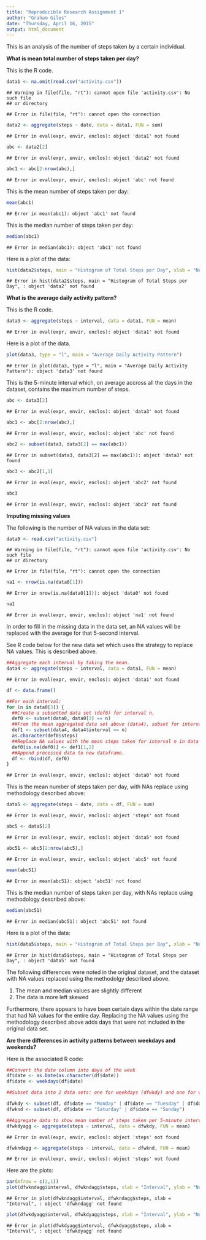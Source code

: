 ```yaml
---
title: "Reproducible Research Assignment 1"
author: "Graham Giles"
date: "Thursday, April 16, 2015"
output: html_document
---
```


This is an analysis of the number of steps taken by a certain individual.

**What is mean total number of steps taken per day?**

This is the R code.


```r
data1 <- na.omit(read.csv("activity.csv"))
```

```
## Warning in file(file, "rt"): cannot open file 'activity.csv': No such file
## or directory
```

```
## Error in file(file, "rt"): cannot open the connection
```

```r
data2 <- aggregate(steps ~ date, data = data1, FUN = sum)
```

```
## Error in eval(expr, envir, enclos): object 'data1' not found
```

```r
abc <- data2[2]
```

```
## Error in eval(expr, envir, enclos): object 'data2' not found
```

```r
abc1 <- abc[2:nrow(abc),]
```

```
## Error in eval(expr, envir, enclos): object 'abc' not found
```

This is the mean number of steps taken per day:

```r
mean(abc1)
```

```
## Error in mean(abc1): object 'abc1' not found
```

This is the median number of steps taken per day:

```r
median(abc1)
```

```
## Error in median(abc1): object 'abc1' not found
```

Here is a plot of the data:


```r
hist(data2$steps, main = "Histogram of Total Steps per Day", xlab = "Number of Steps per Day")
```

```
## Error in hist(data2$steps, main = "Histogram of Total Steps per Day", : object 'data2' not found
```



**What is the average daily activity pattern?**

This is the R code.


```r
data3 <- aggregate(steps ~ interval, data = data1, FUN = mean)
```

```
## Error in eval(expr, envir, enclos): object 'data1' not found
```

Here is a plot of the data.


```r
plot(data3, type = "l", main = "Average Daily Activity Pattern")
```

```
## Error in plot(data3, type = "l", main = "Average Daily Activity Pattern"): object 'data3' not found
```

This is the 5-minute interval which, on average accross all the days in the dataset, contains the maximum number of steps.


```r
abc <- data3[2]
```

```
## Error in eval(expr, envir, enclos): object 'data3' not found
```

```r
abc1 <- abc[2:nrow(abc),]
```

```
## Error in eval(expr, envir, enclos): object 'abc' not found
```

```r
abc2 <- subset(data3, data3[2] == max(abc1))
```

```
## Error in subset(data3, data3[2] == max(abc1)): object 'data3' not found
```

```r
abc3 <- abc2[1,1]
```

```
## Error in eval(expr, envir, enclos): object 'abc2' not found
```

```r
abc3
```

```
## Error in eval(expr, envir, enclos): object 'abc3' not found
```



**Imputing missing values**

The following is the number of NA values in the data set:


```r
data0 <- read.csv("activity.csv")
```

```
## Warning in file(file, "rt"): cannot open file 'activity.csv': No such file
## or directory
```

```
## Error in file(file, "rt"): cannot open the connection
```

```r
na1 <- nrow(is.na(data0[1]))
```

```
## Error in nrow(is.na(data0[1])): object 'data0' not found
```

```r
na1
```

```
## Error in eval(expr, envir, enclos): object 'na1' not found
```


In order to fill in the missing data in the data set, an NA values will be replaced with the average for that 5-second interval.

See R code below for the new data set which uses the strategy to replace NA values. This is described above.


```r
##Aggregate each interval by taking the mean.
data4 <- aggregate(steps ~ interval, data = data1, FUN = mean)
```

```
## Error in eval(expr, envir, enclos): object 'data1' not found
```

```r
df <- data.frame()

##For each interval:
for (n in data0[3]) {
  ##Create a subsetted data set (def0) for interval n.
  def0 <- subset(data0, data0[3] == n)
  ##From the mean aggregated data set above (data4), subset for interval n.
  def1 <- subset(data4, data4$interval == n)
  as.character(def0$steps)
  ##Replace NA values with the mean steps taken for interval n in data set def0
  def0[is.na(def0)] <- def1[1,2]
  ##Append processed data to new dataframe.
  df <- rbind(df, def0)
}
```

```
## Error in eval(expr, envir, enclos): object 'data0' not found
```

This is the mean number of steps taken per day, with NAs replace using methodology described above:

```r
data5 <- aggregate(steps ~ date, data = df, FUN = sum)
```

```
## Error in eval(expr, envir, enclos): object 'steps' not found
```

```r
abc5 <- data5[2]
```

```
## Error in eval(expr, envir, enclos): object 'data5' not found
```

```r
abc51 <- abc5[2:nrow(abc5),]
```

```
## Error in eval(expr, envir, enclos): object 'abc5' not found
```

```r
mean(abc51)
```

```
## Error in mean(abc51): object 'abc51' not found
```

This is the median number of steps taken per day, with NAs replace using methodology described above:

```r
median(abc51)
```

```
## Error in median(abc51): object 'abc51' not found
```

Here is a plot of the data:


```r
hist(data5$steps, main = "Histogram of Total Steps per Day", xlab = "Number of Steps per Day")
```

```
## Error in hist(data5$steps, main = "Histogram of Total Steps per Day", : object 'data5' not found
```

The following differences were noted in the original dataset, and the dataset with NA values replaced using the methodolgy described above.

1. The mean and median values are slightly different
2. The data is more left skewed

Furthermore, there appears to have been certain days within the date range that had NA values for the entire day. Replacing the NA values using the methodology described above adds days that were not included in the original data set.



**Are there differences in activity patterns between weekdays and weekends?**

Here is the associated R code:


```r
##Convert the date column into days of the week
df$date <- as.Date(as.character(df$date))
df$date <- weekdays(df$date)

##Subset data into 2 data sets: one for weekdays (dfwkdy) and one for weekends (dfwknd)

dfwkdy <- subset(df, df$date == "Monday" | df$date == "Tuesday" | df$date == "Wednesday" | df$date == "Thursday" | df$date == "Friday")
dfwknd <- subset(df, df$date == "Saturday" | df$date == "Sunday")

##Aggregate data to show mean number of steps taken per 5-minute interval, averaged accross all days. Perform this aggregation on both weekday and weekend data sets.
dfwkdyagg <- aggregate(steps ~ interval, data = dfwkdy, FUN = mean)
```

```
## Error in eval(expr, envir, enclos): object 'steps' not found
```

```r
dfwkndagg <- aggregate(steps ~ interval, data = dfwknd, FUN = mean)
```

```
## Error in eval(expr, envir, enclos): object 'steps' not found
```

Here are the plots:


```r
par(mfrow = c(2,1))
plot(dfwkndagg$interval, dfwkndagg$steps, xlab = "Interval", ylab = "Number of steps", main ="Weekend", type ="l")
```

```
## Error in plot(dfwkndagg$interval, dfwkndagg$steps, xlab = "Interval", : object 'dfwkndagg' not found
```

```r
plot(dfwkdyagg$interval, dfwkdyagg$steps, xlab = "Interval", ylab = "Number of steps", main = "Weekday", type ="l")
```

```
## Error in plot(dfwkdyagg$interval, dfwkdyagg$steps, xlab = "Interval", : object 'dfwkdyagg' not found
```
